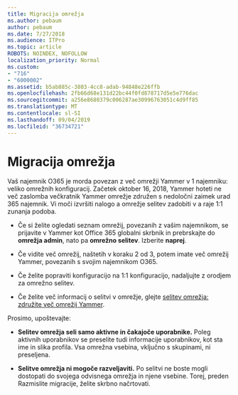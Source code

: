 ```yaml
---
title: Migracija omrežja
ms.author: pebaum
author: pebaum
ms.date: 7/27/2018
ms.audience: ITPro
ms.topic: article
ROBOTS: NOINDEX, NOFOLLOW
localization_priority: Normal
ms.custom:
- "716"
- "6000002"
ms.assetid: b5ab885c-3803-4cc8-adab-94848e226ffb
ms.openlocfilehash: 2fb66d68e131d22bc44f0fd878717d5e5e776dac
ms.sourcegitcommit: a256e8680379c006287ae30996763051c4d9ff85
ms.translationtype: MT
ms.contentlocale: sl-SI
ms.lasthandoff: 09/04/2019
ms.locfileid: "36734721"
---
```

# <a name="network-migration"></a>Migracija omrežja

Vaš najemnik O365 je morda povezan z več omrežji Yammer v 1 najemniku: veliko omrežnih konfiguracij. Začetek oktober 16, 2018, Yammer hoteti ne več zaslomba večkratnik Yammer omrežje združen s nedoločni zaimek urad 365 najemnik. Vi moči izvršiti nalogo a omrežje selitev zadobiti v a raje 1:1 zunanja podoba.
  
- Če si želite ogledati seznam omrežij, povezanih z vašim najemnikom, se prijavite v Yammer kot Office 365 globalni skrbnik in prebrskajte do **omrežja admin**, nato pa **omrežno selitev**. Izberite **naprej**.

- Če vidite več omrežij, naštetih v koraku 2 od 3, potem imate več omrežij Yammer, povezanih s svojim najemnikom O365.

- Če želite popraviti konfiguracijo na 1:1 konfiguracijo, nadaljujte z orodjem za omrežno selitev.

- Če želite več informacij o selitvi v omrežje, glejte [selitev omrežja: združite več omrežij Yammer](https://docs.microsoft.com/yammer/configure-your-yammer-network/consolidate-multiple-yammer-networks).

Prosimo, upoštevajte:
  
- **Selitev omrežja seli samo aktivne in čakajoče uporabnike.** Poleg aktivnih uporabnikov se preselite tudi informacije uporabnikov, kot sta ime in slika profila. Vsa omrežna vsebina, vključno s skupinami, ni preseljena.

- **Selitve omrežja ni mogoče razveljaviti.** Po selitvi ne boste mogli dostopati do svojega odvisnega omrežja in njene vsebine. Torej, preden Razmislite migracije, želite skrbno načrtovati.
